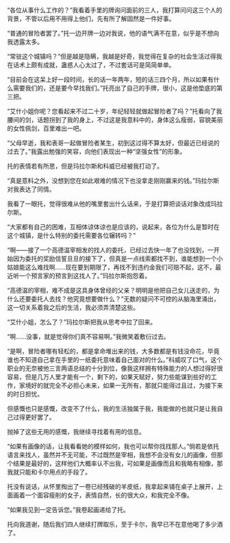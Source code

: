 “各位从事什么工作的？”我看着手里的牌询问面前的三人，我打算问问这三个人的背景，不管以后用不用得上他们，先有所了解固然是一件好事。

“普通的冒险者罢了。”托一边开牌一边对我说，他的语气满不在意，似乎是不想向我透露太多。

“常驻这个城镇吗？”但是越是隐瞒，我越是好奇，我觉得在复杂的社会生活过得我在话术上颇有成就，蛊惑人心太过了，不过套话可是简简单单。

“目前会在这呆上好一段时间，长的话一年两年，短的话三四个月，所以如果有什么需要我们的，还是要今早找我们。”托亮出了自己的手牌，很小，这是他垫底的第三把。

“艾什小姐你呢？您看起来不过二十岁，年纪轻轻就做起冒险者了吗？”托看向了我腰间的剑，话题拐到了我的身上，不过这是我意料中的，身体这么瘦弱，容貌美丽的女性佩剑，百里难出一吧。

“父母早逝，我和表哥一起做冒险者某生，初到这过得不算太好，但最近已经说的过去了。”我露出勉强的笑容，向他们表现出一种“坚强女性”的形象。

托的表情若有所思，但是玛拉尔斯和科威已经被我打动了。

“真是意料之外，没想到您在如此艰难的情况下也没拿走刚刚赢来的钱。”玛拉尔斯对我表达了同情。

我看了一眼托，觉得很难从他的嘴里套出什么话来，于是打算把谈话对象改成玛拉尔斯。

“大家都有自己的困难，互相体谅体谅也是应该的，说起来，各位为什么是暂时在这个城镇，是什么特别的委托需要各位辗转吗？”

“啊——接了一个高德温宰相发的找人的委托，已经过去快一年了也没找到，一开始因为委托的奖励信誓旦旦的接下了，但真是一点线索都找不到，谁能想到一个小姑娘能这么难找啊……现在要到期限了，再找不到违约金我们可赔不起，这不，最近听一个预言家的预言到这找人了。”玛拉尔斯抱怨着。

“高德温的宰相，难不成是这具身体曾经的父亲？明明是他把自己女儿送走的，为什么还要委托人去找？他究竟想要做什么？”无数的疑问不可控的从脑海里涌出，这一切关系着我之后的生活，我必须弄清楚这些。

“艾什小姐，怎么了？”玛拉尔斯把我从思考中拉了回来。

“啊……没事，就是觉得你们真不容易啊。”我微笑着敷衍过去。

“是啊，冒险者哪有轻松的，都是拿命堆出来的钱，大多数都是有钱没命花，毕竟谁也不知道自己拿在手里的一纸委托意味着自己面对的什么。”科威叹了口气，这个职业的无奈被他三言两语总结的十分到位，像我这样拥有特殊能力的人想过得好很容易，但是几万人里才能有一个，剩下的，如果天赋好，努力些能谋到些好的工作，家境好的就完全不必担心未来，如果一无所有，那就只能得过且过，为接下来的时日担忧。

但感慨也只是感慨，改变不了什么，我的生活独属于我，我能做的也就只是让我自己过得更好罢了。

抛掉了这些无用的感慨，我继续寻找着有用的信息。

“如果有画像的话，让我看看她的模样如何，我也可以帮你找找那人。”倘若是依托语言来找人，虽然并不无可能，不过既然是宰相，我想不会没有女儿的画像，但那个结果是最好的，这样他们大概率认不出我，可如果是画像而且和我略有相像，那我就只能和卡尔用点的手段了。

托没有说话，从怀里掏出了一卷已经残破的羊皮纸，我拿起来铺在桌子上展开，上面画着一个面容瘦削的女子，表情自然，长的很大众，和我完全不像。

“如果我见到一定告诉您。”我卷起画递给了托。

托向我道谢，随后我们四人继续打牌取乐，至于卡尔，我早已不在意他喝了多少酒了。


